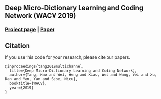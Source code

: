 ## Deep Micro-Dictionary Learning and Coding Network (WACV 2019)

### [Project page](http://disi.unitn.it/~hao.tang/project/DDLCN.html) | [Paper](https://arxiv.org/abs/1809.04185)

## Citation

If you use this code for your research, please cite our papers.
```
@inproceedings{tang2019multichannel,
  title={Deep Micro-Dictionary Learning and Coding Network},
  author={Tang, Hao and Wei, Heng and Xiao, Wei and Wang, Wei and Xu, Dan and Yan, Yan and Sebe, Nicu},
  booktitle={WACV},
  year={2019}
}
```


